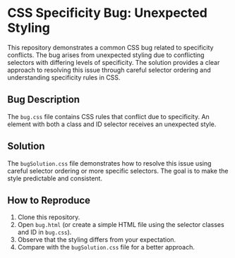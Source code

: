 # CSS Specificity Bug: Unexpected Styling

This repository demonstrates a common CSS bug related to specificity conflicts.  The bug arises from unexpected styling due to conflicting selectors with differing levels of specificity. The solution provides a clear approach to resolving this issue through careful selector ordering and understanding specificity rules in CSS.

## Bug Description

The `bug.css` file contains CSS rules that conflict due to specificity.  An element with both a class and ID selector receives an unexpected style.

## Solution

The `bugSolution.css` file demonstrates how to resolve this issue using careful selector ordering or more specific selectors. The goal is to make the style predictable and consistent.

## How to Reproduce

1. Clone this repository.
2. Open `bug.html` (or create a simple HTML file using the selector classes and ID in `bug.css`).
3. Observe that the styling differs from your expectation.
4. Compare with the `bugSolution.css` file for a better approach.